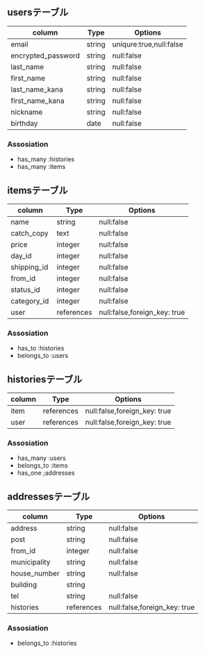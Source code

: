 ## usersテーブル
|column            |Type   |Options     |
|------------------|-------|------------|
|email             |string |uniqure:true,null:false|
|encrypted_password|string |null:false             |
|last_name         |string |null:false             |
|first_name        |string |null:false             |
|last_name_kana    |string |null:false             |
|first_name_kana   |string |null:false             |
|nickname          |string |null:false             |
|birthday          |date   |null:false             |

### Assosiation
- has_many :histories
- has_many :items

## itemsテーブル
|column     |Type      |Options                     |
|-----------|----------|----------------------------|
|name　　　  |string    |null:false                  |
|catch_copy |text      |null:false                  |
|price      |integer   |null:false                  |
|day_id     |integer   |null:false                  |
|shipping_id|integer   |null:false                  |
|from_id    |integer   |null:false                  |
|status_id  |integer   |null:false                  |
|category_id|integer   |null:false                  |
|user       |references|null:false,foreign_key: true|

### Assosiation
- has_to :histories
- belongs_to :users

## historiesテーブル
|column        |Type        |Options                     |
|--------------|------------|----------------------------|
|item          |references  |null:false,foreign_key: true|
|user          |references  |null:false,foreign_key: true|

### Assosiation
- has_many :users
- belongs_to :items
- has_one ;addresses

## addressesテーブル
|column        |Type      |Options                     |
|--------------|----------|----------------------------|
|address       |string    |null:false                  |
|post          |string    |null:false                  |
|from_id       |integer   |null:false                  |
|municipality  |string    |null:false                  |
|house_number  |string    |null:false                  |
|building      |string    |                            |
|tel           |string    |null:false                  |
|histories     |references|null:false,foreign_key: true|

### Assosiation
- belongs_to :histories